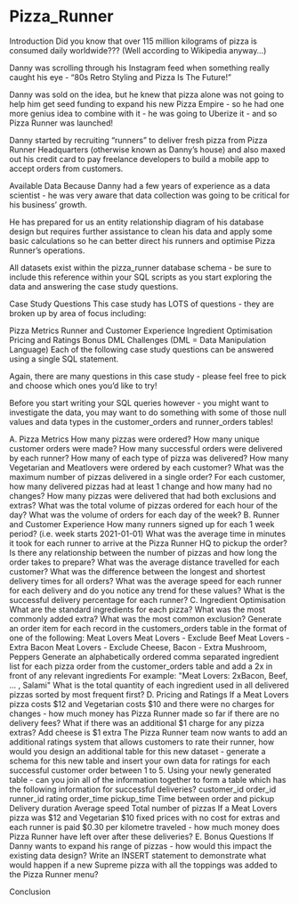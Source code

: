 # Pizza_Runner

Introduction
Did you know that over 115 million kilograms of pizza is consumed daily worldwide??? (Well according to Wikipedia anyway…)

Danny was scrolling through his Instagram feed when something really caught his eye - “80s Retro Styling and Pizza Is The Future!”

Danny was sold on the idea, but he knew that pizza alone was not going to help him get seed funding to expand his new Pizza Empire - so he had one more genius idea to combine with it - he was going to Uberize it - and so Pizza Runner was launched!

Danny started by recruiting “runners” to deliver fresh pizza from Pizza Runner Headquarters (otherwise known as Danny’s house) and also maxed out his credit card to pay freelance developers to build a mobile app to accept orders from customers.

Available Data
Because Danny had a few years of experience as a data scientist - he was very aware that data collection was going to be critical for his business’ growth.

He has prepared for us an entity relationship diagram of his database design but requires further assistance to clean his data and apply some basic calculations so he can better direct his runners and optimise Pizza Runner’s operations.

All datasets exist within the pizza_runner database schema - be sure to include this reference within your SQL scripts as you start exploring the data and answering the case study questions.

Case Study Questions
This case study has LOTS of questions - they are broken up by area of focus including:

Pizza Metrics
Runner and Customer Experience
Ingredient Optimisation
Pricing and Ratings
Bonus DML Challenges (DML = Data Manipulation Language)
Each of the following case study questions can be answered using a single SQL statement.

Again, there are many questions in this case study - please feel free to pick and choose which ones you’d like to try!

Before you start writing your SQL queries however - you might want to investigate the data, you may want to do something with some of those null values and data types in the customer_orders and runner_orders tables!

A. Pizza Metrics
How many pizzas were ordered?
How many unique customer orders were made?
How many successful orders were delivered by each runner?
How many of each type of pizza was delivered?
How many Vegetarian and Meatlovers were ordered by each customer?
What was the maximum number of pizzas delivered in a single order?
For each customer, how many delivered pizzas had at least 1 change and how many had no changes?
How many pizzas were delivered that had both exclusions and extras?
What was the total volume of pizzas ordered for each hour of the day?
What was the volume of orders for each day of the week?
B. Runner and Customer Experience
How many runners signed up for each 1 week period? (i.e. week starts 2021-01-01)
What was the average time in minutes it took for each runner to arrive at the Pizza Runner HQ to pickup the order?
Is there any relationship between the number of pizzas and how long the order takes to prepare?
What was the average distance travelled for each customer?
What was the difference between the longest and shortest delivery times for all orders?
What was the average speed for each runner for each delivery and do you notice any trend for these values?
What is the successful delivery percentage for each runner?
C. Ingredient Optimisation
What are the standard ingredients for each pizza?
What was the most commonly added extra?
What was the most common exclusion?
Generate an order item for each record in the customers_orders table in the format of one of the following:
Meat Lovers
Meat Lovers - Exclude Beef
Meat Lovers - Extra Bacon
Meat Lovers - Exclude Cheese, Bacon - Extra Mushroom, Peppers
Generate an alphabetically ordered comma separated ingredient list for each pizza order from the customer_orders table and add a 2x in front of any relevant ingredients
For example: "Meat Lovers: 2xBacon, Beef, ... , Salami"
What is the total quantity of each ingredient used in all delivered pizzas sorted by most frequent first?
D. Pricing and Ratings
If a Meat Lovers pizza costs $12 and Vegetarian costs $10 and there were no charges for changes - how much money has Pizza Runner made so far if there are no delivery fees?
What if there was an additional $1 charge for any pizza extras?
Add cheese is $1 extra
The Pizza Runner team now wants to add an additional ratings system that allows customers to rate their runner, how would you design an additional table for this new dataset - generate a schema for this new table and insert your own data for ratings for each successful customer order between 1 to 5.
Using your newly generated table - can you join all of the information together to form a table which has the following information for successful deliveries?
customer_id
order_id
runner_id
rating
order_time
pickup_time
Time between order and pickup
Delivery duration
Average speed
Total number of pizzas
If a Meat Lovers pizza was $12 and Vegetarian $10 fixed prices with no cost for extras and each runner is paid $0.30 per kilometre traveled - how much money does Pizza Runner have left over after these deliveries?
E. Bonus Questions
If Danny wants to expand his range of pizzas - how would this impact the existing data design? Write an INSERT statement to demonstrate what would happen if a new Supreme pizza with all the toppings was added to the Pizza Runner menu?

Conclusion
